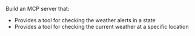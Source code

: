 Build an MCP server that:
- Provides a tool for checking the weather alerts in a state
- Provides a tool for checking the current weather at a specific location
